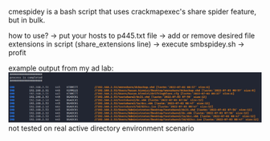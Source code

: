 cmespidey is a bash script that uses crackmapexec's share spider feature, but in bulk.

how to use?
-> put your hosts to p445.txt file
-> add or remove desired file extensions in script (share_extensions line)
-> execute smbspidey.sh
-> profit

example output from my ad lab:
![](https://raw.githubusercontent.com/crosscutsaw/cmespidey/main/output.PNG)
not tested on real active directory environment scenario
